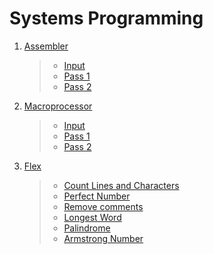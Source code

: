 # Systems Programming

1. [Assembler](./Assembler/Pass-1/)
   > - [Input](./Assembler/source.txt)
   > - [Pass 1](./Assembler/Pass-1/first_pass.py)
   > - [Pass 2](./Assembler/Pass-2/second-pass.py)
2. [Macroprocessor](./Macroprocessor/)
   > - [Input](./Macroprocessor/macro-example.txt)
   > - [Pass 1](./Macroprocessor/processing.py)
   > - [Pass 2](./Macroprocessor/expansion.py)
3. [Flex](./Flex/)
   > - [Count Lines and Characters](./Flex/count_lines.l)
   > - [Perfect Number](./Flex/perfect_number.l)
   > - [Remove comments](./Flex/remove_comments.l)
   > - [Longest Word](./Flex/longest_word.l)
   > - [Palindrome](./Flex/check_palindrome.l)
   > - [Armstrong Number](./Flex/armstrong_number.l)
